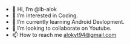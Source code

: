 - 👋 Hi, I’m @lb-alok
- 👀 I’m interested in Coding.
- 🌱 I’m currently learning Android Devlopment.
- 💞️ I’m looking to collaborate on Youtube.
- 📫 How to reach me alokyt94@gmail.com

<!---
lb-alok/lb-alok is a ✨ special ✨ repository because its `README.md` (this file) appears on your GitHub profile.
You can click the Preview link to take a look at your changes.
--->
